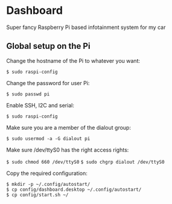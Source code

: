 # Dashboard

Super fancy Raspberry Pi based infotainment system for my car

## Global setup on the Pi

Change the hostname of the Pi to whatever you want:

`$ sudo raspi-config`

Change the password for user Pi:

`$ sudo passwd pi`

Enable SSH, I2C and serial:

`$ sudo raspi-config`

Make sure you are a member of the dialout group:

`$ sudo usermod -a -G dialout pi`

Make sure /dev/ttyS0 has the right access rights:

`$ sudo chmod 660 /dev/ttyS0`
`$ sudo chgrp dialout /dev/ttyS0`

Copy the required configuration:

```console
$ mkdir -p ~/.config/autostart/
$ cp config/dashboard.desktop ~/.config/autostart/
$ cp config/start.sh ~/
```
